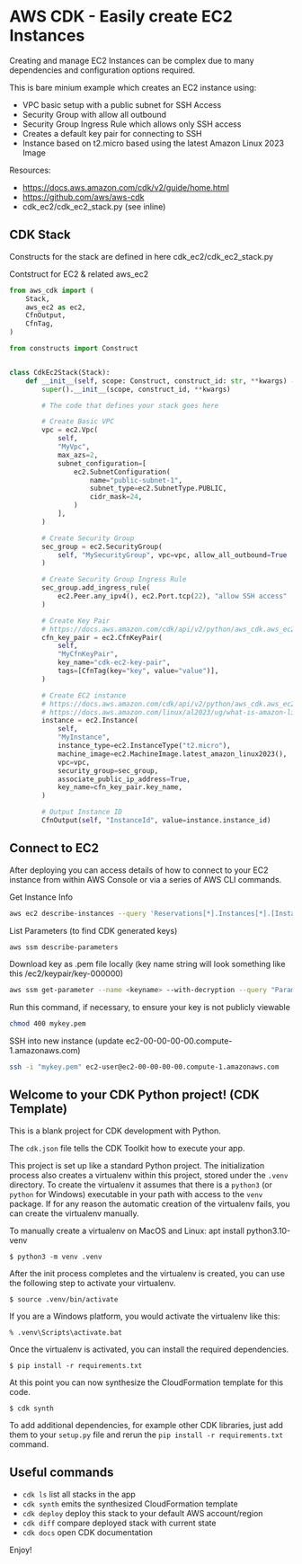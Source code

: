 # AWS CDK - Easily create EC2 Instances

Creating and manage EC2 Instances can be complex due to many dependencies and configuration options required.

This is bare minium example which creates an EC2 instance using:

* VPC basic setup with a public subnet for SSH Access
* Security Group with allow all outbound
* Security Group Ingress Rule which allows only SSH access
* Creates a default key pair for connecting to SSH
* Instance based on t2.micro based using the latest Amazon Linux 2023 Image

Resources:

* https://docs.aws.amazon.com/cdk/v2/guide/home.html
* https://github.com/aws/aws-cdk
* cdk_ec2/cdk_ec2_stack.py (see inline)

## CDK Stack

Constructs for the stack are defined in here cdk_ec2/cdk_ec2_stack.py

Contstruct for EC2 & related aws_ec2

```python
from aws_cdk import (
    Stack,
    aws_ec2 as ec2,
    CfnOutput,
    CfnTag,
)

from constructs import Construct


class CdkEc2Stack(Stack):
    def __init__(self, scope: Construct, construct_id: str, **kwargs) -> None:
        super().__init__(scope, construct_id, **kwargs)

        # The code that defines your stack goes here

        # Create Basic VPC
        vpc = ec2.Vpc(
            self,
            "MyVpc",
            max_azs=2,
            subnet_configuration=[
                ec2.SubnetConfiguration(
                    name="public-subnet-1",
                    subnet_type=ec2.SubnetType.PUBLIC,
                    cidr_mask=24,
                )
            ],
        )

        # Create Security Group
        sec_group = ec2.SecurityGroup(
            self, "MySecurityGroup", vpc=vpc, allow_all_outbound=True
        )

        # Create Security Group Ingress Rule
        sec_group.add_ingress_rule(
            ec2.Peer.any_ipv4(), ec2.Port.tcp(22), "allow SSH access"
        )

        # Create Key Pair
        # https://docs.aws.amazon.com/cdk/api/v2/python/aws_cdk.aws_ec2/CfnKeyPair.html
        cfn_key_pair = ec2.CfnKeyPair(
            self,
            "MyCfnKeyPair",
            key_name="cdk-ec2-key-pair",
            tags=[CfnTag(key="key", value="value")],
        )

        # Create EC2 instance
        # https://docs.aws.amazon.com/cdk/api/v2/python/aws_cdk.aws_ec2/README.html
        # https://docs.aws.amazon.com/linux/al2023/ug/what-is-amazon-linux.html
        instance = ec2.Instance(
            self,
            "MyInstance",
            instance_type=ec2.InstanceType("t2.micro"),
            machine_image=ec2.MachineImage.latest_amazon_linux2023(),
            vpc=vpc,
            security_group=sec_group,
            associate_public_ip_address=True,
            key_name=cfn_key_pair.key_name,
        )

        # Output Instance ID
        CfnOutput(self, "InstanceId", value=instance.instance_id)

```

## Connect to EC2

After deploying you can access details of how to connect to your EC2 instance from within AWS Console or via a series of AWS CLI commands.

Get Instance Info

```bash
aws ec2 describe-instances --query 'Reservations[*].Instances[*].[InstanceId, InstanceType, State.Name, KeyName, PublicIpAddress, PublicDnsName]' --output table
```

List Parameters (to find CDK generated keys)

```bash
aws ssm describe-parameters
```

Download key as .pem file locally (key name string will look something like this /ec2/keypair/key-000000)

```bash
aws ssm get-parameter --name <keyname> --with-decryption --query "Parameter.Value" --output text > mykey.pem 
```

Run this command, if necessary, to ensure your key is not publicly viewable

```bash
chmod 400 mykey.pem
```

SSH into new instance (update ec2-00-00-00-00.compute-1.amazonaws.com)

```bash
ssh -i "mykey.pem" ec2-user@ec2-00-00-00-00.compute-1.amazonaws.com
```

## Welcome to your CDK Python project! (CDK Template)

This is a blank project for CDK development with Python.

The `cdk.json` file tells the CDK Toolkit how to execute your app.

This project is set up like a standard Python project.  The initialization
process also creates a virtualenv within this project, stored under the `.venv`
directory.  To create the virtualenv it assumes that there is a `python3`
(or `python` for Windows) executable in your path with access to the `venv`
package. If for any reason the automatic creation of the virtualenv fails,
you can create the virtualenv manually.

To manually create a virtualenv on MacOS and Linux:
 apt install python3.10-venv
```
$ python3 -m venv .venv
```

After the init process completes and the virtualenv is created, you can use the following
step to activate your virtualenv.

```
$ source .venv/bin/activate
```

If you are a Windows platform, you would activate the virtualenv like this:

```
% .venv\Scripts\activate.bat
```

Once the virtualenv is activated, you can install the required dependencies.

```
$ pip install -r requirements.txt
```

At this point you can now synthesize the CloudFormation template for this code.

```
$ cdk synth
```

To add additional dependencies, for example other CDK libraries, just add
them to your `setup.py` file and rerun the `pip install -r requirements.txt`
command.

## Useful commands

* `cdk ls`          list all stacks in the app
* `cdk synth`       emits the synthesized CloudFormation template
* `cdk deploy`      deploy this stack to your default AWS account/region
* `cdk diff`        compare deployed stack with current state
* `cdk docs`        open CDK documentation

Enjoy!

